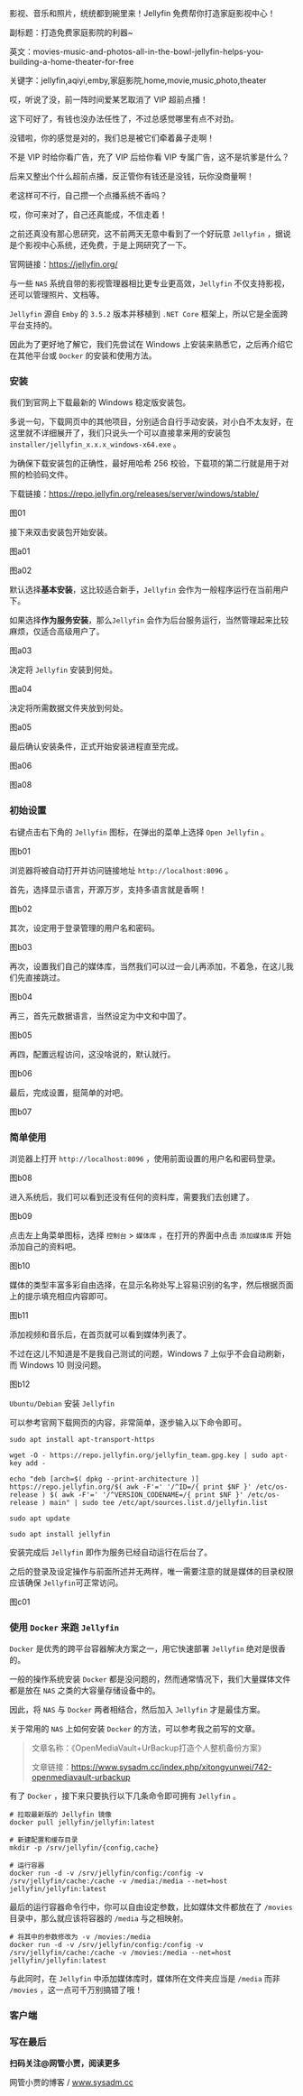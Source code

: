 影视、音乐和照片，统统都到碗里来！Jellyfin 免费帮你打造家庭影视中心！

副标题：打造免费家庭影院的利器~

英文：movies-music-and-photos-all-in-the-bowl-jellyfin-helps-you-building-a-home-theater-for-free

关键字：jellyfin,aqiyi,emby,家庭影院,home,movie,music,photo,theater



哎，听说了没，前一阵时间爱某艺取消了 VIP 超前点播！

这下可好了，有钱也没办法任性了，不过总感觉哪里有点不对劲。

没错啦，你的感觉是对的，我们总是被它们牵着鼻子走啊！

不是 VIP 时给你看广告，充了 VIP 后给你看 VIP 专属广告，这不是坑爹是什么？

后来又整出个什么超前点播，反正管你有钱还是没钱，玩你没商量啊！

老这样可不行，自己攒一个点播系统不香吗？

哎，你可来对了，自己还真能成，不信走着！



之前还真没有那心思研究，这不前两天无意中看到了一个好玩意 `Jellyfin` ，据说是个影视中心系统，还免费，于是上网研究了一下。

官网链接：https://jellyfin.org/



与一些 `NAS` 系统自带的影视管理器相比更专业更高效，`Jellyfin` 不仅支持影视，还可以管理照片、文档等。

`Jellyfin` 源自 `Emby` 的 `3.5.2` 版本并移植到 `.NET Core` 框架上，所以它是全面跨平台支持的。

因此为了更好地了解它，我们先尝试在 Windows 上安装来熟悉它，之后再介绍它在其他平台或 `Docker` 的安装和使用方法。



### 安装

我们到官网上下载最新的 Windows 稳定版安装包。

多说一句，下载网页中的其他项目，分别适合自行手动安装，对小白不太友好，在这里就不详细展开了，我们只说头一个可以直接拿来用的安装包 `installer/jellyfin_x.x.x_windows-x64.exe` 。

为确保下载安装包的正确性，最好用哈希 256 校验，下载项的第二行就是用于对照的检验码文件。



下载链接：https://repo.jellyfin.org/releases/server/windows/stable/

图01



接下来双击安装包开始安装。

图a01

图a02



默认选择**基本安装**，这比较适合新手，`Jellyfin` 会作为一般程序运行在当前用户下。

如果选择**作为服务安装**，那么`Jellyfin` 会作为后台服务运行，当然管理起来比较麻烦，仅适合高级用户了。

图a03



决定将 `Jellyfin` 安装到何处。

图a04



决定将所需数据文件夹放到何处。

图a05



最后确认安装条件，正式开始安装进程直至完成。

图a06

图a08



### 初始设置

右键点击右下角的 `Jellyfin` 图标，在弹出的菜单上选择 `Open Jellyfin` 。

图b01



浏览器将被自动打开并访问链接地址 `http://localhost:8096` 。

首先，选择显示语言，开源万岁，支持多语言就是香啊！

图b02



其次，设定用于登录管理的用户名和密码。

图b03



再次，设置我们自己的媒体库，当然我们可以过一会儿再添加，不着急，在这儿我们先直接跳过。

图b04



再三，首先元数据语言，当然设定为中文和中国了。

图b05



再四，配置远程访问，这没啥说的，默认就行。

图b06



最后，完成设置，挺简单的对吧。

图b07



### 简单使用

浏览器上打开 `http://localhost:8096` ，使用前面设置的用户名和密码登录。

图b08



进入系统后，我们可以看到还没有任何的资料库，需要我们去创建了。

图b09



点击左上角菜单图标，选择 `控制台` > `媒体库` ，在打开的界面中点击 `添加媒体库` 开始添加自己的资料吧。

图b10



媒体的类型丰富多彩自由选择，在显示名称处写上容易识别的名字，然后根据页面上的提示填充相应内容即可。

图b11



添加视频和音乐后，在首页就可以看到媒体列表了。

不过在这儿不知道是不是我自己测试的问题，Windows 7 上似乎不会自动刷新，而 Windows 10 则没问题。

图b12





`Ubuntu/Debian` 安装 `Jellyfin`

可以参考官网下载网页的内容，非常简单，逐步输入以下命令即可。

```
sudo apt install apt-transport-https

wget -O - https://repo.jellyfin.org/jellyfin_team.gpg.key | sudo apt-key add -

echo "deb [arch=$( dpkg --print-architecture )] https://repo.jellyfin.org/$( awk -F'=' '/^ID=/{ print $NF }' /etc/os-release ) $( awk -F'=' '/^VERSION_CODENAME=/{ print $NF }' /etc/os-release ) main" | sudo tee /etc/apt/sources.list.d/jellyfin.list

sudo apt update

sudo apt install jellyfin
```

 

安装完成后 `Jellyfin` 即作为服务已经自动运行在后台了。

之后的登录及设定操作与前面所述并无两样，唯一需要注意的就是媒体的目录权限应该确保 `Jellyfin`可正常访问。

图c01







### 使用 `Docker` 来跑 `Jellyfin`

`Docker` 是优秀的跨平台容器解决方案之一，用它快速部署 `Jellyfin` 绝对是很香的。

一般的操作系统安装 `Docker` 都是没问题的，然而通常情况下，我们大量媒体文件都是放在 `NAS` 之类的大容量存储设备中的。

因此，将 `NAS` 与 `Docker` 两者相结合，然后加入 `Jellyfin` 才是最佳方案。



关于常用的 `NAS` 上如何安装 `Docker` 的方法，可以参考我之前写的文章。

> 文章名称：《OpenMediaVault+UrBackup打造个人整机备份方案》
>
> 文章链接：https://www.sysadm.cc/index.php/xitongyunwei/742-openmediavault-urbackup



有了 `Docker` ，接下来只要执行以下几条命令即可拥有 `Jellyfin` 。

```
# 拉取最新版的 Jellyfin 镜像
docker pull jellyfin/jellyfin:latest

# 新建配置和缓存目录
mkdir -p /srv/jellyfin/{config,cache}

# 运行容器
docker run -d -v /srv/jellyfin/config:/config -v /srv/jellyfin/cache:/cache -v /media:/media --net=host jellyfin/jellyfin:latest
```



最后的运行容器命令行中，你可以自由设定参数，比如媒体文件都放在了 `/movies` 目录中，那么就应该将容器的 `/media` 与之相映射。

```
# 将其中的参数修改为 -v /movies:/media
docker run -d -v /srv/jellyfin/config:/config -v /srv/jellyfin/cache:/cache -v /movies:/media --net=host jellyfin/jellyfin:latest
```

与此同时，在 `Jellyfin` 中添加媒体库时，媒体所在文件夹应当是 `/media` 而非 `/movies` ，这一点可千万别搞错了哦！





### 客户端





### 写在最后





**扫码关注@网管小贾，阅读更多**

网管小贾的博客 / www.sysadm.cc





























